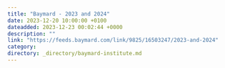 ```yaml
---
title: "Baymard - 2023 and 2024"
date: 2023-12-20 10:00:00 +0100
dateadded: 2023-12-23 00:02:44 +0000
description: ""
link: "https://feeds.baymard.com/link/9825/16503247/2023-and-2024"
category:
directory: _directory/baymard-institute.md
---
```

